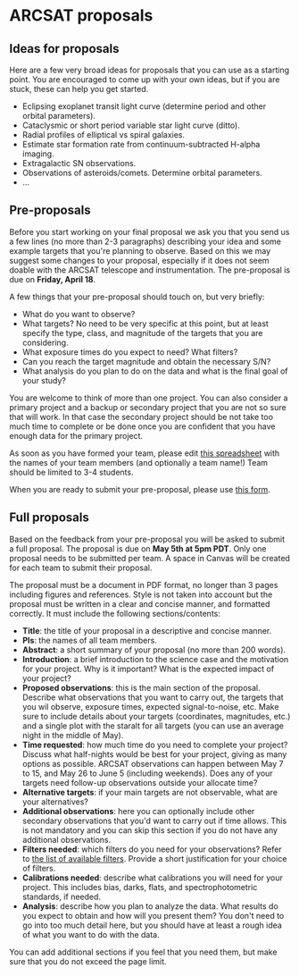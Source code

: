 # ARCSAT proposals

## Ideas for proposals

Here are a few very broad ideas for proposals that you can use as a starting point. You are encouraged to come up with your own ideas, but if you are stuck, these can help you get started.

- Eclipsing exoplanet transit light curve (determine period and other orbital parameters).
- Cataclysmic or short period variable star light curve (ditto).
- Radial profiles of elliptical vs spiral galaxies.
- Estimate star formation rate from continuum-subtracted H-alpha imaging.
- Extragalactic SN observations.
- Observations of asteroids/comets. Determine orbital parameters.
- ...

## Pre-proposals

Before you start working on your final proposal we ask you that you send us a few lines (no more than 2-3 paragraphs) describing your idea and some example targets that you're planning to observe. Based on this we may suggest some changes to your proposal, especially if it does not seem doable with the ARCSAT telescope and instrumentation. The pre-proposal is due on **Friday, April 18**.

A few things that your pre-proposal should touch on, but very briefly:

- What do you want to observe?
- What targets? No need to be very specific at this point, but at least specify the type, class, and magnitude of the targets that you are considering.
- What exposure times do you expect to need? What filters?
- Can you reach the target magnitude and obtain the necessary S/N?
- What analysis do you plan to do on the data and what is the final goal of your study?

You are welcome to think of more than one project. You can also consider a primary project and a backup or secondary project that you are not so sure that will work. In that case the secondary project should be not take too much time to complete or be done once you are confident that you have enough data for the primary project.

As soon as you have formed your team, please edit [this spreadsheet](https://docs.google.com/spreadsheets/d/17P4cy8S05K8lP4w2lT4szxyHeMYlc1kBuU4sWxj8Cdc/edit?usp=sharing) with the names of your team members (and optionally a team name!) Team should be limited to 3-4 students.

When you are ready to submit your pre-proposal, please use [this form](https://docs.google.com/forms/d/e/1FAIpQLSfOSuVRKy1lKyV5XAR5803X98K68tNaPIfsRTFeeZbAWbW0Jg/viewform?usp=sharing).

## Full proposals

Based on the feedback from your pre-proposal you will be asked to submit a full proposal. The proposal is due on **May 5th at 5pm PDT**. Only one proposal needs to be submitted per team. A space in Canvas will be created for each team to submit their proposal.

The proposal must be a document in PDF format, no longer than 3 pages including figures and references. Style is not taken into account but the proposal must be written in a clear and concise manner, and formatted correctly. It must include the following sections/contents:

- **Title**: the title of your proposal in a descriptive and concise manner.
- **PIs**: the names of all team members.
- **Abstract**: a short summary of your proposal (no more than 200 words).
- **Introduction**: a brief introduction to the science case and the motivation for your project. Why is it important? What is the expected impact of your project?
- **Proposed observations**: this is the main section of the proposal. Describe what observations that you want to carry out, the targets that you wil observe, exposure times, expected signal-to-noise, etc. Make sure to include details about your targets (coordinates, magnitudes, etc.) and a single plot with the staralt for all targets (you can use an average night in the middle of May).
- **Time requested**: how much time do you need to complete your project? Discuss what half-nights would be best for your project, giving as many options as possible. ARCSAT observations can happen between May 7 to 15, and May 26 to June 5 (including weekends). Does any of your targets need follow-up observations outside your allocate time?
- **Alternative targets**: if your main targets are not observable, what are your alternatives?
- **Additional observations**: here you can optionally include other secondary observations that you'd want to carry out if time allows. This is not mandatory and you can skip this section if you do not have any additional observations.
- **Filters needed**: which filters do you need for your observations? Refer to [the list of available filters](http://filters.apo.nmsu.edu). Provide a short justification for your choice of filters.
- **Calibrations needed**: describe what calibrations you will need for your project. This includes bias, darks, flats, and spectrophotometric standards, if needed.
- **Analysis**: describe how you plan to analyze the data. What results do you expect to obtain and how will you present them? You don't need to go into too much detail here, but you should have at least a rough idea of what you want to do with the data.

You can add additional sections if you feel that you need them, but make sure that you do not exceed the page limit.
